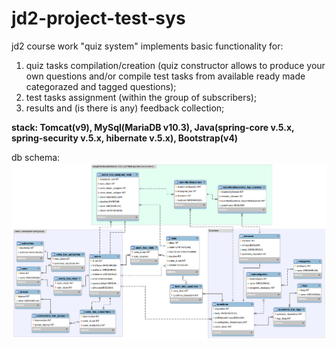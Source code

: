 # jd2-project-test-sys
<h>jd2 course work "quiz system" implements basic functionality for:<h>
<ol>
 <li>
  quiz tasks compilation/creation (quiz constructor allows to produce your own questions and/or compile test tasks from available ready made categorazed and tagged questions);
 </li>
<li>
  test tasks assignment (within the group of subscribers);
</li>
<li>
  results and (is there is any) feedback collection;
</li>
</ol>
 
**stack: Tomcat(v9), MySql(MariaDB v10.3), Java(spring-core v.5.x, spring-security v.5.x, hibernate v.5.x), Bootstrap(v4)**

db schema:
![](db-schema-picture-05.png)
